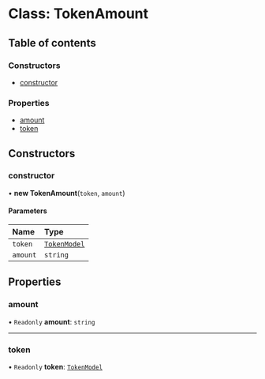 # Class: TokenAmount

## Table of contents

### Constructors

- [constructor](TokenAmount.md#constructor)

### Properties

- [amount](TokenAmount.md#amount)
- [token](TokenAmount.md#token)

## Constructors

### <a id="constructor" name="constructor"></a> constructor

• **new TokenAmount**(`token`, `amount`)

#### Parameters

| Name | Type |
| :------ | :------ |
| `token` | [`TokenModel`](TokenModel.md) |
| `amount` | `string` |

## Properties

### <a id="amount" name="amount"></a> amount

• `Readonly` **amount**: `string`

___

### <a id="token" name="token"></a> token

• `Readonly` **token**: [`TokenModel`](TokenModel.md)

